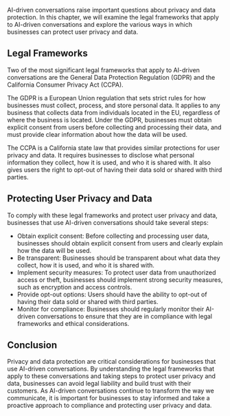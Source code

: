 
AI-driven conversations raise important questions about privacy and data protection. In this chapter, we will examine the legal frameworks that apply to AI-driven conversations and explore the various ways in which businesses can protect user privacy and data.

Legal Frameworks
----------------

Two of the most significant legal frameworks that apply to AI-driven conversations are the General Data Protection Regulation (GDPR) and the California Consumer Privacy Act (CCPA).

The GDPR is a European Union regulation that sets strict rules for how businesses must collect, process, and store personal data. It applies to any business that collects data from individuals located in the EU, regardless of where the business is located. Under the GDPR, businesses must obtain explicit consent from users before collecting and processing their data, and must provide clear information about how the data will be used.

The CCPA is a California state law that provides similar protections for user privacy and data. It requires businesses to disclose what personal information they collect, how it is used, and who it is shared with. It also gives users the right to opt-out of having their data sold or shared with third parties.

Protecting User Privacy and Data
--------------------------------

To comply with these legal frameworks and protect user privacy and data, businesses that use AI-driven conversations should take several steps:

* Obtain explicit consent: Before collecting and processing user data, businesses should obtain explicit consent from users and clearly explain how the data will be used.
* Be transparent: Businesses should be transparent about what data they collect, how it is used, and who it is shared with.
* Implement security measures: To protect user data from unauthorized access or theft, businesses should implement strong security measures, such as encryption and access controls.
* Provide opt-out options: Users should have the ability to opt-out of having their data sold or shared with third parties.
* Monitor for compliance: Businesses should regularly monitor their AI-driven conversations to ensure that they are in compliance with legal frameworks and ethical considerations.

Conclusion
----------

Privacy and data protection are critical considerations for businesses that use AI-driven conversations. By understanding the legal frameworks that apply to these conversations and taking steps to protect user privacy and data, businesses can avoid legal liability and build trust with their customers. As AI-driven conversations continue to transform the way we communicate, it is important for businesses to stay informed and take a proactive approach to compliance and protecting user privacy and data.
